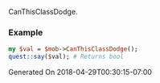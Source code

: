 CanThisClassDodge.
### Example

```perl
my $val = $mob->CanThisClassDodge();
quest::say($val); # Returns bool
```


Generated On 2018-04-29T00:30:15-07:00